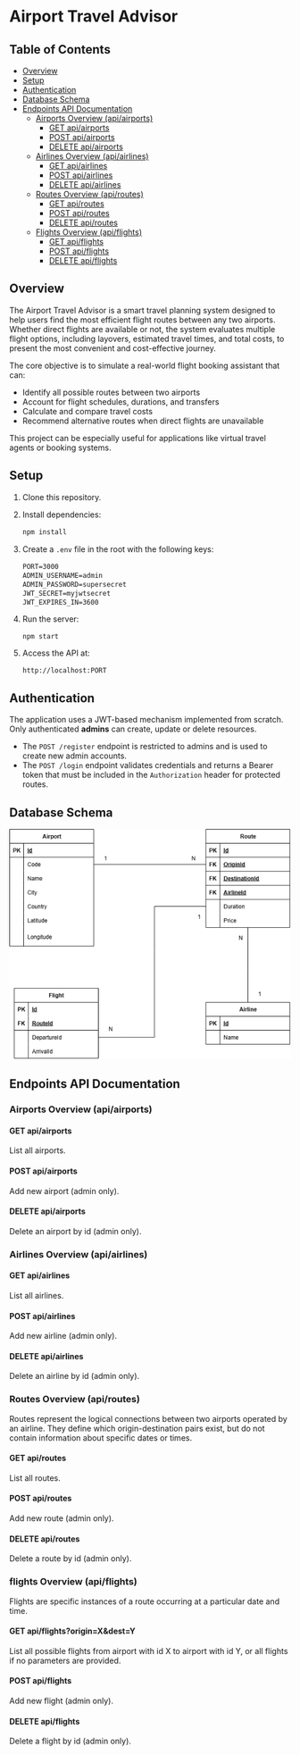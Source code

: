 # Airport Travel Advisor #

## Table of Contents ##

- [Overview](#overview)
- [Setup](#setup)
- [Authentication](#authentication)
- [Database Schema](#database-schema)
- [Endpoints API Documentation](#endpoints-api-documentation)
  - [Airports Overview (api/airports)](#airports-overview-apiairports)
    - [GET api/airports](#get-apiairports)
    - [POST api/airports](#post-apiairports)
    - [DELETE api/airports](#delete-apiairports)
  - [Airlines Overview (api/airlines)](#airlines-overview-apiairlines)
    - [GET api/airlines](#get-apiairlines)
    - [POST api/airlines](#post-apiairlines)
    - [DELETE api/airlines](#delete-apiairlines)
  - [Routes Overview (api/routes)](#routes-overview-apiroutes)
    - [GET api/routes](#get-apiroutes)
    - [POST api/routes](#post-apiroutes)
    - [DELETE api/routes](#delete-apiroutes)
  - [Flights Overview (api/flights)](#flights-overview-apiflights)
    - [GET api/flights](#get-apiflights)
    - [POST api/flights](#post-apiflights)
    - [DELETE api/flights](#delete-apiflights)

## Overview

The Airport Travel Advisor is a smart travel planning system designed to help users find the most efficient flight routes between any two airports. Whether direct flights are available or not, the system evaluates multiple flight options, including layovers, estimated travel times, and total costs, to present the most convenient and cost-effective journey.

The core objective is to simulate a real-world flight booking assistant that can:
- Identify all possible routes between two airports
- Account for flight schedules, durations, and transfers
- Calculate and compare travel costs
- Recommend alternative routes when direct flights are unavailable

This project can be especially useful for applications like virtual travel agents or booking systems.

## Setup

1. Clone this repository.
2. Install dependencies:

   ```bash
   npm install
   ```

3. Create a `.env` file in the root with the following keys:

   ```env
   PORT=3000
   ADMIN_USERNAME=admin
   ADMIN_PASSWORD=supersecret
   JWT_SECRET=myjwtsecret
   JWT_EXPIRES_IN=3600
   ```

4. Run the server:

   ```bash
   npm start
   ```

5. Access the API at:

   ```
   http://localhost:PORT
   ```

## Authentication

The application uses a JWT-based mechanism implemented from scratch. Only authenticated **admins** can create, update or delete resources.
- The `POST /register` endpoint is restricted to admins and is used to create new admin accounts.
- The `POST /login` endpoint validates credentials and returns a Bearer token that must be included in the `Authorization` header for protected routes.

## Database Schema

![Diagrama ER](./docs/dbdiagram.drawio.png)

## Endpoints API Documentation

### Airports Overview (api/airports)

#### GET api/airports
List all airports.

#### POST api/airports
Add new airport (admin only).

#### DELETE api/airports
Delete an airport by id (admin only).

### Airlines Overview (api/airlines)

#### GET api/airlines
List all airlines.

#### POST api/airlines
Add new airline (admin only).

#### DELETE api/airlines
Delete an airline by id (admin only).

### Routes Overview (api/routes)

Routes represent the logical connections between two airports operated by an airline. They define which origin-destination pairs exist, but do not contain information about specific dates or times.

#### GET api/routes
List all routes.

#### POST api/routes
Add new route (admin only).

#### DELETE api/routes
Delete a route by id (admin only).

### flights Overview (api/flights)

Flights are specific instances of a route occurring at a particular date and time.

#### GET api/flights?origin=X&dest=Y
List all possible flights from airport with id X to airport with id Y, or all flights if no parameters are provided.

#### POST api/flights
Add new flight (admin only).

#### DELETE api/flights
Delete a flight by id (admin only).
